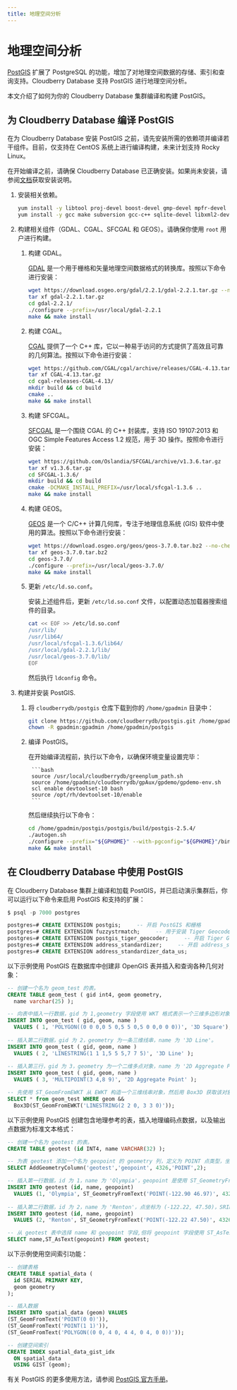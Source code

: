 ```yaml
---
title: 地理空间分析
---
```


# 地理空间分析

[PostGIS](https://postgis.net/) 扩展了 PostgreSQL 的功能，增加了对地理空间数据的存储、索引和查询支持。Cloudberry Database 支持 PostGIS 进行地理空间分析。

本文介绍了如何为你的 Cloudberry Database 集群编译和构建 PostGIS。

## 为 Cloudberry Database 编译 PostGIS

在为 Cloudberry Database 安装 PostGIS 之前，请先安装所需的依赖项并编译若干组件。目前，仅支持在 CentOS 系统上进行编译构建，未来计划支持 Rocky Linux。

在开始编译之前，请确保 Cloudberry Database 已正确安装。如果尚未安装，请参阅[文档](https://cloudberrydb.org/zh/docs/)获取安装说明。

1. 安装相关依赖。

    ```bash
    yum install -y libtool proj-devel boost-devel gmp-devel mpfr-devel pcre-devel protobuf protobuf-c protobuf-devel protobuf-c-devel && \
    yum install -y gcc make subversion gcc-c++ sqlite-devel libxml2-devel swig expat-devel libcurl-devel python36-devel json-c
    ```

2. 构建相关组件（GDAL、CGAL、SFCGAL 和 GEOS）。请确保你使用 `root` 用户进行构建。

    1. 构建 GDAL。

        [GDAL](https://gdal.org/index.html) 是一个用于栅格和矢量地理空间数据格式的转换库。按照以下命令进行安装：

        ```bash
        wget https://download.osgeo.org/gdal/2.2.1/gdal-2.2.1.tar.gz --no-check-certificate
        tar xf gdal-2.2.1.tar.gz
        cd gdal-2.2.1/
        ./configure --prefix=/usr/local/gdal-2.2.1
        make && make install
        ```

    2. 构建 CGAL。

        [CGAL](https://www.cgal.org/) 提供了一个 C++ 库，它以一种易于访问的方式提供了高效且可靠的几何算法。按照以下命令进行安装：

        ```bash
        wget https://github.com/CGAL/cgal/archive/releases/CGAL-4.13.tar.gz
        tar xf CGAL-4.13.tar.gz
        cd cgal-releases-CGAL-4.13/
        mkdir build && cd build
        cmake ..
        make && make install
        ```

    3. 构建 SFCGAL。

        [SFCGAL](https://github.com/Oslandia/SFCGAL) 是一个围绕 CGAL 的 C++ 封装库，支持 ISO 19107:2013 和 OGC Simple Features Access 1.2 规范，用于 3D 操作。按照命令进行安装：

        ```bash
        wget https://github.com/Oslandia/SFCGAL/archive/v1.3.6.tar.gz
        tar xf v1.3.6.tar.gz
        cd SFCGAL-1.3.6/
        mkdir build && cd build
        cmake -DCMAKE_INSTALL_PREFIX=/usr/local/sfcgal-1.3.6 ..
        make && make install
        ```

    4. 构建 GEOS。

        [GEOS](https://libgeos.org/) 是一个 C/C++ 计算几何库，专注于地理信息系统 (GIS) 软件中使用的算法。按照以下命令进行安装：

        ```bash
        wget https://download.osgeo.org/geos/geos-3.7.0.tar.bz2 --no-check-certificate
        tar xf geos-3.7.0.tar.bz2
        cd geos-3.7.0/
        ./configure --prefix=/usr/local/geos-3.7.0/
        make && make install
        ```

    5. 更新 `/etc/ld.so.conf`。

        安装上述组件后，更新 `/etc/ld.so.conf` 文件，以配置动态加载器搜索组件的目录。

        ```bash
        cat << EOF >> /etc/ld.so.conf
        /usr/lib/
        /usr/lib64/
        /usr/local/sfcgal-1.3.6/lib64/
        /usr/local/gdal-2.2.1/lib/
        /usr/local/geos-3.7.0/lib/
        EOF
        ```

        然后执行 `ldconfig` 命令。

3. 构建并安装 PostGIS.

    1. 将 `cloudberrydb/postgis` 仓库下载到你的 `/home/gpadmin` 目录中：

        ```bash
        git clone https://github.com/cloudberrydb/postgis.git /home/gpadmin/postgis
        chown -R gpadmin:gpadmin /home/gpadmin/postgis
        ```

    2. 编译 PostGIS。

        在开始编译流程前，执行以下命令，以确保环境变量设置完毕：

            ```bash
            source /usr/local/cloudberrydb/greenplum_path.sh
            source /home/gpadmin/cloudberrydb/gpAux/gpdemo/gpdemo-env.sh
            scl enable devtoolset-10 bash
            source /opt/rh/devtoolset-10/enable
            ```

        然后继续执行以下命令：

        ```bash
        cd /home/gpadmin/postgis/postgis/build/postgis-2.5.4/
        ./autogen.sh
        ./configure --prefix="${GPHOME}" --with-pgconfig="${GPHOME}"/bin/pg_config --with-raster --without-topology --with-gdalconfig=/usr/local/gdal-2.2.1/bin/gdal-config --with-sfcgal=/usr/local/sfcgal-1.3.6/bin/sfcgal-config --with-geosconfig=/usr/local/geos-3.7.0/bin/geos-config
        make && make install
        ```

## 在 Cloudberry Database 中使用 PostGIS

在 Cloudberry Database 集群上编译和加载 PostGIS，并已启动演示集群后，你可以运行以下命令来启用 PostGIS 和支持的扩展：

```sql
$ psql -p 7000 postgres

postgres=# CREATE EXTENSION postgis;     -- 开启 PostGIS 和栅格
postgres=# CREATE EXTENSION fuzzystrmatch;     -- 用于安装 Tiger Geocoder
postgres=# CREATE EXTENSION postgis_tiger_geocoder;     -- 开启 Tiger Geocoder
postgres=# CREATE EXTENSION address_standardizer;     -- 开启 address_standardizer
postgres=# CREATE EXTENSION address_standardizer_data_us;
```

以下示例使用 PostGIS 在数据库中创建非 OpenGIS 表并插入和查询各种几何对象：

```sql
-- 创建一个名为 geom_test 的表。
CREATE TABLE geom_test ( gid int4, geom geometry, 
  name varchar(25) );

-- 向表中插入一行数据，gid 为 1,geometry 字段使用 WKT 格式表示一个三维多边形对象（一个三维正方形）,name 为 '3D Square'。
INSERT INTO geom_test ( gid, geom, name )
  VALUES ( 1, 'POLYGON((0 0 0,0 5 0,5 5 0,5 0 0,0 0 0))', '3D Square');
  
-- 插入第二行数据，gid 为 2，geometry 为一条三维线串，name 为 '3D Line'。
INSERT INTO geom_test ( gid, geom, name ) 
  VALUES ( 2, 'LINESTRING(1 1 1,5 5 5,7 7 5)', '3D Line' );
  
-- 插入第三行，gid 为 3，geometry 为一个二维多点对象，name 为 '2D Aggregate Point'。
INSERT INTO geom_test ( gid, geom, name )
  VALUES ( 3, 'MULTIPOINT(3 4,8 9)', '2D Aggregate Point' );

-- 先使用 ST_GeomFromEWKT 从 EWKT 构造一个三维线串对象，然后用 Box3D 获取该对象的三维边界框。再使用 && 操作符查询 geom_test 表中的 geom 字段与该边界框相交的所有行。
SELECT * from geom_test WHERE geom &&
  Box3D(ST_GeomFromEWKT('LINESTRING(2 2 0, 3 3 0)'));
```

以下示例使用 PostGIS 创建包含地理参考的表，插入地理编码点数据，以及输出点数据为标准文本格式：

```sql
-- 创建一个名为 geotest 的表。
CREATE TABLE geotest (id INT4, name VARCHAR(32) );

-- 为表 geotest 添加一个名为 geopoint 的 geometry 列，定义为 POINT 点类型，坐标维度为 2，并指定其空间参考系统 (SRID) 为 4326（代表 WGS84 地理坐标系）。
SELECT AddGeometryColumn('geotest','geopoint', 4326,'POINT',2);

-- 插入第一行数据，id 为 1，name 为 'Olympia'，geopoint 是使用 ST_GeometryFromText 从 WKT 文本构造的一个点对象，其坐标为 (-122.90, 46.97)，SRID 为 4326。
INSERT INTO geotest (id, name, geopoint)
  VALUES (1, 'Olympia', ST_GeometryFromText('POINT(-122.90 46.97)', 4326));
  
-- 插入第二行数据，id 为 2，name 为 'Renton'，点坐标为 (-122.22, 47.50)，SRID 同样为 4326。
INSERT INTO geotest (id, name, geopoint)
  VALUES (2, 'Renton', ST_GeometryFromText('POINT(-122.22 47.50)', 4326));

-- 从 geotest 表中选择 name 和 geopoint 字段,但将 geopoint 字段使用 ST_AsText 函数转换为标准文本 (WKT) 格式输出。
SELECT name,ST_AsText(geopoint) FROM geotest;
```

以下示例使用空间索引功能：

```sql
-- 创建表格
CREATE TABLE spatial_data (
  id SERIAL PRIMARY KEY,
  geom geometry
);

-- 插入数据
INSERT INTO spatial_data (geom) VALUES 
(ST_GeomFromText('POINT(0 0)')),
(ST_GeomFromText('POINT(1 1)')),
(ST_GeomFromText('POLYGON((0 0, 4 0, 4 4, 0 4, 0 0))'));

-- 创建空间索引
CREATE INDEX spatial_data_gist_idx
  ON spatial_data
  USING GIST (geom);
```

有关 PostGIS 的更多使用方法，请参阅 [PostGIS 官方手册](https://postgis.net/documentation/manual/)。
